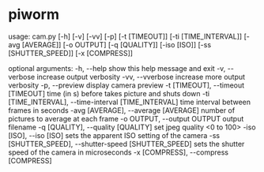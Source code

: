 # piworm

usage: cam.py [-h] [-v] [-vv] [-p] [-t [TIMEOUT]] [-ti [TIME_INTERVAL]]
              [-avg [AVERAGE]] [-o OUTPUT] [-q [QUALITY]] [-iso [ISO]]
              [-ss [SHUTTER_SPEED]] [-x [COMPRESS]]

optional arguments:
  -h, --help            show this help message and exit
  -v, --verbose         increase output verbosity
  -vv, --vverbose       increase more output verbosity
  -p, --preview         display camera preview
  -t [TIMEOUT], --timeout [TIMEOUT]
                        time (in s) before takes picture and shuts down
  -ti [TIME_INTERVAL], --time-interval [TIME_INTERVAL]
                        time interval between frames in seconds
  -avg [AVERAGE], --average [AVERAGE]
                        number of pictures to average at each frame
  -o OUTPUT, --output OUTPUT
                        output filename
  -q [QUALITY], --quality [QUALITY]
                        set jpeg quality <0 to 100>
  -iso [ISO], --iso [ISO]
                        sets the apparent ISO setting of the camera
  -ss [SHUTTER_SPEED], --shutter-speed [SHUTTER_SPEED]
                        sets the shutter speed of the camera in microseconds
  -x [COMPRESS], --compress [COMPRESS]
